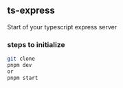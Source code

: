 ## ts-express

Start of your typescript express server

### steps to initialize

```bash
git clone 
pnpm dev 
or 
pnpm start
```